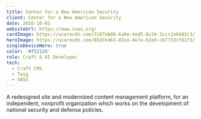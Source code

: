 ```yaml
---
title: Center for a New American Security
client: Center for a New American Security
date: 2016-10-01
websiteUrl: https://www.cnas.org/
cardImage: https://ucarecdn.com/3187ab08-6a8e-4ed5-8c26-3ccc2e9482c3/
heroImage: https://ucarecdn.com/65d7e463-02ce-4e7a-b2e8-c67733cf81f3/
singleDeviceHero: true
color: '#f5212d'
role: Craft & UI Developer
tech:
  - Craft CMS
  - Twig
  - SASS
---
```


A redesigned site and modernized content management platform, for an independent, nonprofit organization which works on the development of national security and defense policies.
